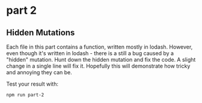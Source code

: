 # part 2
## Hidden Mutations

Each file in this part contains a function, written mostly in lodash. However, even though it's written in lodash - there is a still a bug caused by a "hidden" mutation. Hunt down the hidden mutation and fix the code.
A slight change in a single line will fix it. Hopefully this will demonstrate how tricky and annoying they can be.

Test your result with:

`npm run part-2`

